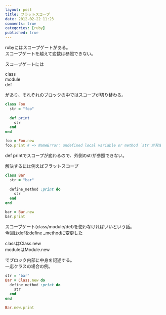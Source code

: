```yaml
---
layout: post
title: フラットスコープ
date: 2012-02-22 11:23
comments: true
categories: [ruby]
published: true
---
```




rubyにはスコープゲートがある。  
スコープゲートを越えて変数は参照できない。  
  
スコープゲートには  
  
class  
module  
def  
  
があり、それぞれのブロックの中ではスコープが切り替わる。  

``` ruby
class Foo
  str = "foo"
  
  def print
    str
  end
end

foo = Foo.new
foo.print # => NameError: undefined local variable or method `str'が発生する
```

  
def printでスコープが変わるので、外側のstrが参照できない。  
  
  
解決するには例えばフラットスコープ  

``` ruby
class Bar
  str = "bar"
  
  define_method :print do
    str
  end
end

bar = Bar.new
bar.print
```

  
スコープゲート(class/module/def)を使わなければいいという話。  
今回はdefをdefine  _methodに変更した  
  
classはClass.new  
moduleはModule.new  
  
でブロック内部に中身を記述する。  
一応クラスの場合の例。  

``` ruby
str = "bar"
Bar = Class.new do
  define_method :print do
    str
  end
end

Bar.new.print
```


